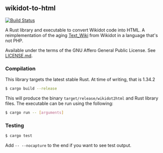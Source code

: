 ## wikidot-to-html
[![Build Status](https://travis-ci.org/Nu-SCPTheme/wikidot-to-html.svg?branch=master)](https://travis-ci.org/Nu-SCPTheme/wikidot-to-html)

A Rust library and executable to convert Wikidot code into HTML. A reimplementation of the aging [Text\_Wiki](https://github.com/gabrys/wikidot/tree/master/lib/Text_Wiki/Text) from Wikidot in a language that's not PHP.

Available under the terms of the GNU Affero General Public License. See [LICENSE.md](LICENSE).

### Compilation
This library targets the latest stable Rust. At time of writing, that is 1.34.2

```sh
$ cargo build --release
```

This will produce the binary `target/release/wikidot2html` and Rust library files.
The executable can be run using the following:

```sh
$ cargo run -- [arguments]
```

### Testing
```sh
$ cargo test
```

Add `-- --nocapture` to the end if you want to see test output.
